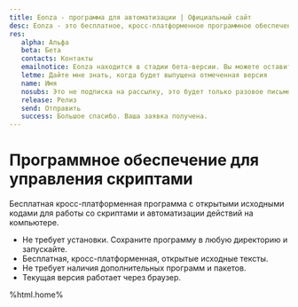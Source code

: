```yaml
---
title: Eonza - программа для автоматизации | Официальный сайт
desc: Eonza - это бесплатное, кросс-платформенное программное обеспечение для автоматизации с открытым исходным кодом.
res:
   alpha: Альфа
   beta: Бета
   contacts: Контакты
   emailnotice: Eonza находится в стадии бета-версии. Вы можете оставить свой email и я (разработчик) отправлю вам персональное письмо когда будет выпущен релиз.
   letme: Дайте мне знать, когда будет выпущена отмеченная версия
   name: Имя
   nosubs: Это не подписка на рассылку, это будет только разовое письмо.
   release: Релиз
   send: Отправить
   success: Большое спасибо. Ваша заявка получена. 
---
```

# Программное обеспечение для управления скриптами

Бесплатная кросс-платформенная программа с открытыми исходными кодами для работы со скриптами и автоматизации действий на компьютере.

* Не требует установки. Сохраните программу в любую директорию и запускайте.
* Бесплатная, кросс-платформенная, открытые исходные тексты.
* Не требует наличия дополнительных программ и пакетов.
* Текущая версия работает через браузер.

%html.home%